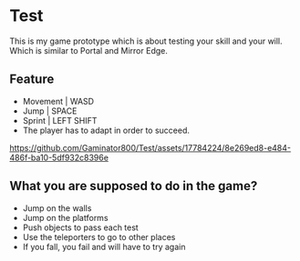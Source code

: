 # Test
 This is my game prototype which is about testing your skill and your will.
 Which is similar to Portal and Mirror Edge.

 ## Feature
- Movement | WASD
- Jump | SPACE
- Sprint | LEFT SHIFT
- The player has to adapt in order to succeed.

https://github.com/Gaminator800/Test/assets/17784224/8e269ed8-e484-486f-ba10-5df932c8396e

## What you are supposed to do in the game?
- Jump on the walls
- Jump on the platforms
- Push objects to pass each test
- Use the teleporters to go to other places
- If you fall, you fail and will have to try again
